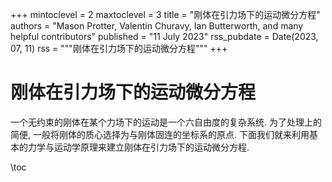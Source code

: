 <!-- @def title = "刚体在引力场下的运动微分方程"
@def tags = ["刚体", "理论力学"]
@def author = "张晓明"
@def date = "2023-07-11"
@def page-foot=false -->

+++
mintoclevel = 2
maxtoclevel = 3
title = "刚体在引力场下的运动微分方程"
authors = "Mason Protter, Valentin Churavy, Ian Butterworth, and many helpful contributors"
published = "11 July 2023"
rss_pubdate = Date(2023, 07, 11)
rss = """刚体在引力场下的运动微分方程"""
+++

# 刚体在引力场下的运动微分方程

一个无约束的刚体在某个力场下的运动是一个六自由度的复杂系统. 为了处理上的简便, 一般将刚体的质心选择为与刚体固连的坐标系的原点. 下面我们就来利用基本的力学与运动学原理来建立刚体在引力场下的运动微分方程.


\toc